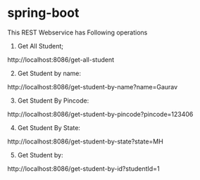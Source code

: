 # spring-boot

This REST Webservice has Following operations

1) Get All Student;

http://localhost:8086/get-all-student

2) Get Student by name:

http://localhost:8086/get-student-by-name?name=Gaurav

3) Get Student By Pincode:

http://localhost:8086/get-student-by-pincode?pincode=123406

4) Get Student By State:

http://localhost:8086/get-student-by-state?state=MH

5) Get Student by:

http://localhost:8086/get-student-by-id?studentId=1



